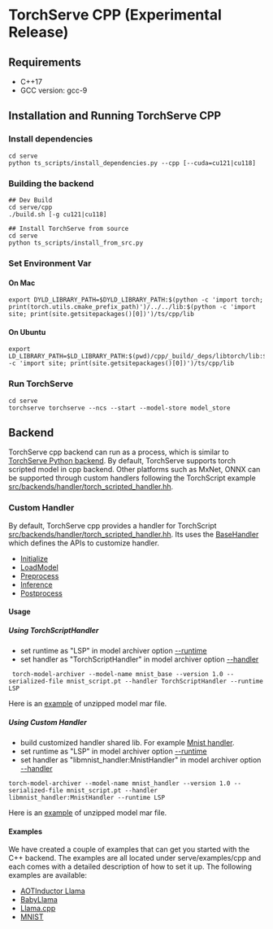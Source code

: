 # TorchServe CPP (Experimental Release)
## Requirements
* C++17
* GCC version: gcc-9
## Installation and Running TorchServe CPP

### Install dependencies
```
cd serve
python ts_scripts/install_dependencies.py --cpp [--cuda=cu121|cu118]
```
### Building the backend
```
## Dev Build
cd serve/cpp
./build.sh [-g cu121|cu118]

## Install TorchServe from source
cd serve
python ts_scripts/install_from_src.py
```
### Set Environment Var
#### On Mac
```
export DYLD_LIBRARY_PATH=$DYLD_LIBRARY_PATH:$(python -c 'import torch; print(torch.utils.cmake_prefix_path)')/../../lib:$(python -c 'import site; print(site.getsitepackages()[0])')/ts/cpp/lib
```
#### On Ubuntu
```
export LD_LIBRARY_PATH=$LD_LIBRARY_PATH:$(pwd)/cpp/_build/_deps/libtorch/lib:$(python -c 'import site; print(site.getsitepackages()[0])')/ts/cpp/lib
```
### Run TorchServe
```
cd serve
torchserve torchserve --ncs --start --model-store model_store
```
## Backend
TorchServe cpp backend can run as a process, which is similar to [TorchServe Python backend](https://github.com/pytorch/serve/tree/master/ts). By default, TorchServe supports torch scripted model in cpp backend. Other platforms such as MxNet, ONNX can be supported through custom handlers following the TorchScript example [src/backends/handler/torch_scripted_handler.hh](https://github.com/pytorch/serve/blob/master/cpp/src/backends/handler/torch_scripted_handler.hh).
### Custom Handler
By default, TorchServe cpp provides a handler for TorchScript [src/backends/handler/torch_scripted_handler.hh](https://github.com/pytorch/serve/blob/master/cpp/src/backends/handler/torch_scripted_handler.hh). Its uses the [BaseHandler](https://github.com/pytorch/serve/blob/master/cpp/src/backends/handler/base_handler.hh) which defines the APIs to customize handler.
* [Initialize](https://github.com/pytorch/serve/blob/ba8f96a6e68ca7f63b55d72a21aad364334e4d8e/cpp/src/backends/handler/base_handler.hh#L34)
* [LoadModel](https://github.com/pytorch/serve/blob/ba8f96a6e68ca7f63b55d72a21aad364334e4d8e/cpp/src/backends/handler/base_handler.hh#L41)
* [Preprocess](https://github.com/pytorch/serve/blob/ba8f96a6e68ca7f63b55d72a21aad364334e4d8e/cpp/src/backends/handler/base_handler.hh#L43)
* [Inference](https://github.com/pytorch/serve/blob/ba8f96a6e68ca7f63b55d72a21aad364334e4d8e/cpp/src/backends/handler/base_handler.hh#L49)
* [Postprocess](https://github.com/pytorch/serve/blob/ba8f96a6e68ca7f63b55d72a21aad364334e4d8e/cpp/src/backends/handler/base_handler.hh#L55)
#### Usage
##### Using TorchScriptHandler
* set runtime as "LSP" in model archiver option [--runtime](https://github.com/pytorch/serve/tree/master/model-archiver#arguments)
* set handler as "TorchScriptHandler" in model archiver option [--handler](https://github.com/pytorch/serve/tree/master/model-archiver#arguments)
```
 torch-model-archiver --model-name mnist_base --version 1.0 --serialized-file mnist_script.pt --handler TorchScriptHandler --runtime LSP
```
Here is an [example](https://github.com/pytorch/serve/tree/master/cpp/test/resources/examples/mnist/base_handler) of unzipped model mar file.
##### Using Custom Handler
* build customized handler shared lib. For example [Mnist handler](https://github.com/pytorch/serve/blob/cpp_backend/cpp/src/examples/image_classifier/mnist).
* set runtime as "LSP" in model archiver option [--runtime](https://github.com/pytorch/serve/tree/master/model-archiver#arguments)
* set handler as "libmnist_handler:MnistHandler" in model archiver option [--handler](https://github.com/pytorch/serve/tree/master/model-archiver#arguments)
```
torch-model-archiver --model-name mnist_handler --version 1.0 --serialized-file mnist_script.pt --handler libmnist_handler:MnistHandler --runtime LSP
```
Here is an [example](https://github.com/pytorch/serve/tree/master/cpp/test/resources/examples/mnist/mnist_handler) of unzipped model mar file.

#### Examples
We have created a couple of examples that can get you started with the C++ backend.
The examples are all located under serve/examples/cpp and each comes with a detailed description of how to set it up.
The following examples are available:
* [AOTInductor Llama](../examples/cpp/aot_inductor/llama2/)
* [BabyLlama](../examples/cpp/babyllama/)
* [Llama.cpp](../examples/cpp/llamacpp/)
* [MNIST](../examples/cpp/mnist/)
